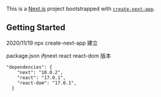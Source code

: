 This is a [Next.js](https://nextjs.org/) project bootstrapped with [`create-next-app`](https://github.com/vercel/next.js/tree/canary/packages/create-next-app).

## Getting Started

2020/11/19
npx create-next-app 建立

package.json 內next react react-dom 版本
```
"dependencies": {
    "next": "10.0.2",
    "react": "17.0.1",
    "react-dom": "17.0.1",
  }
```
